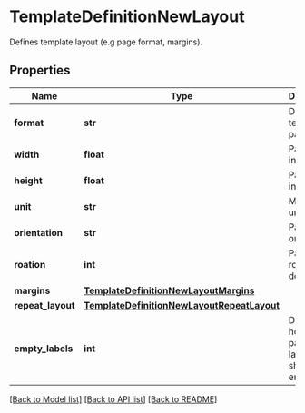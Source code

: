 # TemplateDefinitionNewLayout

Defines template layout (e.g page format, margins).
## Properties
Name | Type | Description | Notes
------------ | ------------- | ------------- | -------------
**format** | **str** | Defines template page size | [optional] 
**width** | **float** | Page width in units | [optional] 
**height** | **float** | Page height in units | [optional] 
**unit** | **str** | Measure unit | [optional] 
**orientation** | **str** | Page orientation | [optional] 
**roation** | **int** | Page rotation in degrees | [optional] 
**margins** | [**TemplateDefinitionNewLayoutMargins**](TemplateDefinitionNewLayoutMargins.md) |  | [optional] 
**repeat_layout** | [**TemplateDefinitionNewLayoutRepeatLayout**](TemplateDefinitionNewLayoutRepeatLayout.md) |  | [optional] 
**empty_labels** | **int** | Defines how many pages or labels should be empty | [optional] 

[[Back to Model list]](../README.md#documentation-for-models) [[Back to API list]](../README.md#documentation-for-api-endpoints) [[Back to README]](../README.md)


